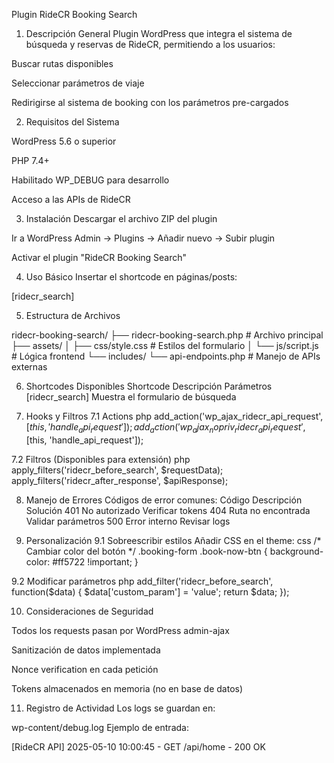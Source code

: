 Plugin RideCR Booking Search

1. Descripción General
Plugin WordPress que integra el sistema de búsqueda y reservas de RideCR, permitiendo a los usuarios:

Buscar rutas disponibles

Seleccionar parámetros de viaje

Redirigirse al sistema de booking con los parámetros pre-cargados

2. Requisitos del Sistema

WordPress 5.6 o superior

PHP 7.4+

Habilitado WP_DEBUG para desarrollo

Acceso a las APIs de RideCR

3. Instalación
Descargar el archivo ZIP del plugin

Ir a WordPress Admin → Plugins → Añadir nuevo → Subir plugin

Activar el plugin "RideCR Booking Search"

4. Uso Básico
Insertar el shortcode en páginas/posts:

[ridecr_search]

5. Estructura de Archivos

ridecr-booking-search/
├── ridecr-booking-search.php        # Archivo principal
├── assets/
│   ├── css/style.css               # Estilos del formulario
│   └── js/script.js                # Lógica frontend
└── includes/
    └── api-endpoints.php           # Manejo de APIs externas

6. Shortcodes Disponibles
Shortcode	Descripción	Parámetros
[ridecr_search]	Muestra el formulario de búsqueda

7. Hooks y Filtros
7.1 Actions
php
add_action('wp_ajax_ridecr_api_request', [$this, 'handle_api_request']);
add_action('wp_ajax_nopriv_ridecr_api_request', [$this, 'handle_api_request']);

7.2 Filtros (Disponibles para extensión)
php
apply_filters('ridecr_before_search', $requestData);
apply_filters('ridecr_after_response', $apiResponse);

8. Manejo de Errores
Códigos de error comunes:
Código	Descripción	Solución
401	No autorizado	Verificar tokens
404	Ruta no encontrada	Validar parámetros
500	Error interno	Revisar logs
   
9. Personalización
9.1 Sobreescribir estilos
Añadir CSS en el theme:
css
/* Cambiar color del botón */
.booking-form .book-now-btn {
    background-color: #ff5722 !important;
}

9.2 Modificar parámetros
php
add_filter('ridecr_before_search', function($data) {
    $data['custom_param'] = 'value';
    return $data;
});

10. Consideraciones de Seguridad
    
Todos los requests pasan por WordPress admin-ajax

Sanitización de datos implementada

Nonce verification en cada petición

Tokens almacenados en memoria (no en base de datos)

11. Registro de Actividad
Los logs se guardan en:

wp-content/debug.log
Ejemplo de entrada:

[RideCR API] 2025-05-10 10:00:45 - GET /api/home - 200 OK

